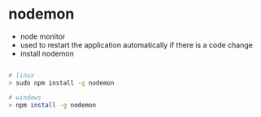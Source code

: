 # nodemon

- node monitor
- used to restart the application automatically if there is a code change
- install nodemon

```bash

# linux
> sudo npm install -g nodemon

# windows
> npm install -g nodemon

```
